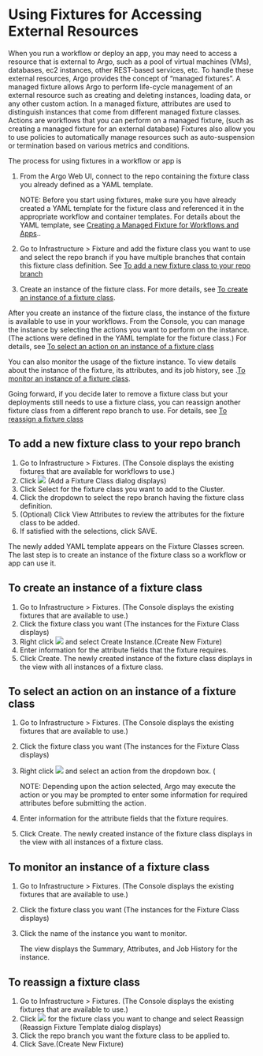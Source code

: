 # Using Fixtures for Accessing External Resources

When you run a workflow or deploy an app, you may need to access a resource that is external to Argo, such as a pool of virtual machines (VMs), databases, ec2 instances, other REST-based services, etc. To handle these external resources, Argo provides the concept of “managed fixtures”. A managed fixture allows Argo to perform life-cycle management of an external resource such as creating and deleting instances, loading data, or any other custom action. In a managed fixture, attributes are used to distinguish instances that come from different managed fixture classes. Actions are workflows that you can perform on a managed fixture, (such as creating a managed fixture for an external database) Fixtures also allow you to use policies to automatically manage resources such as auto-suspension or termination based on various metrics and conditions.

The process for using fixtures in a workflow or app is

1.  From the Argo Web UI, connect to the repo containing the fixture class you already defined as a YAML template.

    NOTE: Before you start using fixtures, make sure you have already created a YAML template for the fixture class and referenced it in the appropriate workflow and container templates. For details about the YAML template, see [Creating a Managed Fixture for Workflows and Apps](./../../yaml/ex_create_managed_fixtures.md)..

2.  Go to Infrastructure > Fixture and add the fixture class you want to use and select the repo branch if you have multiple branches that contain this fixture class definition. See [To add a new fixture class to your repo branch](#AddFixtureClass2Repo)
3.  Create an instance of the fixture class. For more details, see [To create an instance of a fixture class](#CreateInstanceFixtureClass).

After you create an instance of the fixture class, the instance of the fixture is available to use in your workflows. From the Console, you can manage the instance by selecting the actions you want to perform on the instance. (The actions were defined in the YAML template for the fixture class.) For details, see [To select an action on an instance of a fixture class](#TakeActionOnInstance)

You can also monitor the usage of the fixture instance. To view details about the instance of the fixture, its attributes, and its job history, see .[To monitor an instance of a fixture class](#MonitorFixtureInstance).

Going forward, if you decide later to remove a fixture class but your deployments still needs to use a fixture class, you can reassign another fixture class from a different repo branch to use. For details, see [To reassign a fixture class](#ReassignFixtureTemplate)

## <a name="AddFixtureClass2Repo"></a>To add a new fixture class to your repo branch

1.  Go to Infrastructure > Fixtures. (The Console displays the existing fixtures that are available for workflows to use.)
2.  Click ![](../../../images/add_button_31x29.png) (Add a Fixture Class dialog displays)
3.  Click Select for the fixture class you want to add to the Cluster.
4.  Click the dropdown to select the repo branch having the fixture class definition.
5.  (Optional) Click View Attributes to review the attributes for the fixture class to be added.
6.  If satisfied with the selections, click SAVE.

The newly added YAML template appears on the Fixture Classes screen. The last step is to create an instance of the fixture class so a workflow or app can use it.

## <a name="CreateInstanceFixtureClass"></a>To create an instance of a fixture class

1.  Go to Infrastructure > Fixtures. (The Console displays the existing fixtures that are available to use.)
2.  Click the fixture class you want (The instances for the Fixture Class displays)
3.  Right click ![](../../../images/3_vertical_dots_26x26.png) and select Create Instance.(Create New Fixture)
4.  Enter information for the attribute fields that the fixture requires.
5.  Click Create. The newly created instance of the fixture class displays in the view with all instances of a fixture class.

## <a name="TakeActionOnInstance"></a>To select an action on an instance of a fixture class

1.  Go to Infrastructure > Fixtures. (The Console displays the existing fixtures that are available to use.)
2.  Click the fixture class you want (The instances for the Fixture Class displays)
3.  Right click ![](../../../images/clear_3_dots_25x25.png) and select an action from the dropdown box. (

    NOTE: Depending upon the action selected, Argo may execute the action or you may be prompted to enter some information for required attributes before submitting the action.  

4.  Enter information for the attribute fields that the fixture requires.
5.  Click Create. The newly created instance of the fixture class displays in the view with all instances of a fixture class.

## <a name="MonitorFixtureInstance"></a>To monitor an instance of a fixture class

1.  Go to Infrastructure > Fixtures. (The Console displays the existing fixtures that are available to use.)
2.  Click the fixture class you want (The instances for the Fixture Class displays)
3.  Click the name of the instance you want to monitor.

    The view displays the Summary, Attributes, and Job History for the instance.

## <a name="ReassignFixtureTemplate"></a>To reassign a fixture class

1.  Go to Infrastructure > Fixtures. (The Console displays the existing fixtures that are available to use.)
2.  Click ![](../../../images/3_vertical_dots_25x26.png) for the fixture class you want to change and select Reassign (Reassign Fixture Template dialog displays)
3.  Click the repo branch you want the fixture class to be applied to.
4.  Click Save.(Create New Fixture)
